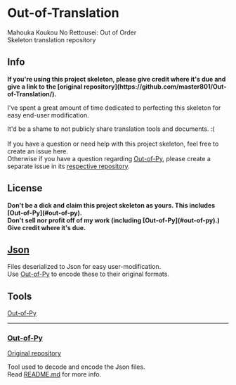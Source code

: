 # Out-of-Translation

Mahouka Koukou No Rettousei: Out of Order</br>
Skeleton translation repository


## <a name="info"/> Info

<b>
If you're using this project skeleton, please give credit where it's due and give a link to the [original repository](https://github.com/master801/Out-of-Translation/).<br/>
</b>

I've spent a great amount of time dedicated to perfecting this skeleton for easy end-user modification.<br/>

It'd be a shame to not publicly share translation tools and documents. :(
<br/><br/>
If you have a question or need help with this project skeleton, feel free to create an issue here.<br/>
Otherwise if you have a question regarding [Out-of-Py](#out-of-py), please create a separate issue in its [respective repository](#out-of-py-repo).


## License

<b>
Don't be a dick and claim this project skeleton as yours. This includes [Out-of-Py](#out-of-py).<br/>
Don't sell nor profit off of my work (including [Out-of-Py](#out-of-py).)<br/>
Give credit where it's due.
</b>


## <a name="json"/> [Json](Json/)

Files deserialized to Json for easy user-modification.<br/>
Use [Out-of-Py](#out-of-py) to encode these to their original formats.


## <a name="tools"/> Tools
[Out-of-Py](#out-of-py)

------------------------------------------------------------

### <a name="out-of-py"/> [Out-of-Py](#out-of-py-repo)

<a name="out-of-py-repo"/>[Original repository](https://github.com/master801/Out-of-Py/)

Tool used to decode and encode the Json files.<br/>
Read [README.md](https://github.com/master801/Out-of-Py/blob/master/README.md) for more info.

